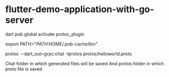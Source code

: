 # flutter-demo-application-with-go-server


dart pub global activate protoc_plugin

export PATH="$PATH:$HOME/.pub-cache/bin"

protoc --dart_out=grpc:chat -Iprotos protos/helloworld.proto

Chat folder in which generated files will be saved 
And protos folder in which proto file is saved
